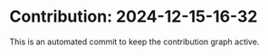 # Contribution: 2024-12-15-16-32
This is an automated commit to keep the contribution graph active.
